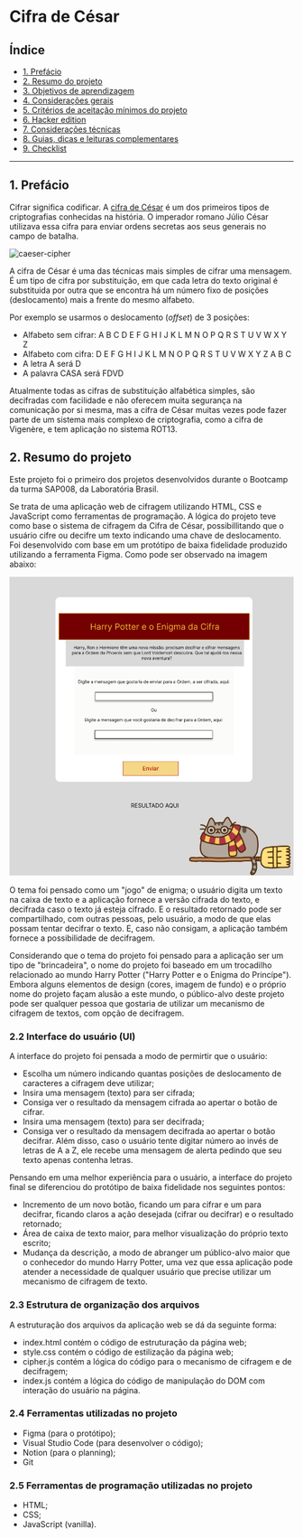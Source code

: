 # Cifra de César

## Índice

* [1. Prefácio](#1-prefácio)
* [2. Resumo do projeto](#2-resumo-do-projeto)
* [3. Objetivos de aprendizagem](#3-objetivos-de-aprendizagem)
* [4. Considerações gerais](#4-considerações-gerais)
* [5. Critérios de aceitação mínimos do projeto](#5-critérios-de-aceitação-mínimos-do-projeto)
* [6. Hacker edition](#6-hacker-edition)
* [7. Considerações técnicas](#7-considerações-técnicas)
* [8. Guias, dicas e leituras complementares](#8-guias-dicas-e-leituras-complementares)
* [9. Checklist](#9-checklist)

***

## 1. Prefácio

Cifrar significa codificar. A [cifra de César](https://pt.wikipedia.org/wiki/Cifra_de_C%C3%A9sar)
é um dos primeiros tipos de criptografias conhecidas na história.
O imperador romano Júlio César utilizava essa cifra para enviar
ordens secretas aos seus generais no campo de batalha.

![caeser-cipher](https://user-images.githubusercontent.com/11894994/60990999-07ffdb00-a320-11e9-87d0-b7c291bc4cd1.png)

A cifra de César é uma das técnicas mais simples de cifrar uma mensagem. É um
tipo de cifra por substituição, em que cada letra do texto original é
substituida por outra que se encontra há um número fixo de posições
(deslocamento) mais a frente do mesmo alfabeto.

Por exemplo se usarmos o deslocamento (_offset_) de 3 posições:

* Alfabeto sem cifrar: A B C D E F G H I J K L M N O P Q R S T U V W X Y Z
* Alfabeto com cifra:  D E F G H I J K L M N O P Q R S T U V W X Y Z A B C
* A letra A será D
* A palavra CASA será FDVD

Atualmente todas as cifras de substituição alfabética simples, são decifradas
com facilidade e não oferecem muita segurança na comunicação por si mesma,
mas a cifra de César muitas vezes pode fazer parte de um sistema
mais complexo de criptografia, como
a cifra de Vigenère, e tem aplicação no sistema ROT13.

## 2. Resumo do projeto

Este projeto foi o primeiro dos projetos desenvolvidos durante o Bootcamp da turma SAP008, da Laboratória Brasil.

Se trata de uma aplicação web de cifragem utilizando HTML, CSS e JavaScript como ferramentas de programação. A lógica do projeto teve como base o sistema de cifragem da Cifra de César, possibillitando que o usuário cifre ou decifre um texto indicando uma chave de deslocamento.
Foi desenvolvido com base em um protótipo de baixa fidelidade produzido utilizando a ferramenta Figma. Como pode ser observado na imagem abaixo:

![Protótipo Projeto 1](https://github.com/fbasoni/SAP008-cipher/blob/main/Prot%C3%B3tipo%20projeto%20cifra%20de%20c%C3%A9sar.png?raw=true)

O tema foi pensado como um "jogo" de enigma; o usuário digita um texto na caixa de texto e a aplicação fornece a versão cifrada do texto, e decifrada caso o texto já esteja cifrado. E o resultado retornado pode ser compartilhado, com outras pessoas, pelo usuário, a modo de que elas possam tentar decifrar o texto. E, caso não consigam, a aplicação também fornece a possibilidade de decifragem. 

Considerando que o tema do projeto foi pensado para a aplicação ser um tipo de "brincadeira", o nome do projeto foi baseado em um trocadilho relacionado ao mundo Harry Potter ("Harry Potter e o Enigma do Princípe"). Embora alguns elementos de design (cores, imagem de fundo) e o próprio nome do projeto façam alusão a este mundo, o público-alvo deste projeto pode ser qualquer pessoa que gostaria de utilizar um mecanismo de cifragem de textos, com opção de decifragem.

### 2.2 Interface do usuário (UI)

A interface do projeto foi pensada a modo de permirtir que o usuário:

* Escolha um número indicando quantas posições de deslocamento de caracteres a cifragem deve utilizar;
* Insira uma mensagem (texto) para ser cifrada;
* Consiga ver o resultado da mensagem cifrada ao apertar o botão de cifrar.
* Insira uma mensagem (texto) para ser decifrada;
* Consiga ver o resultado da mensagem decifrada ao apertar o botão decifrar.
Além disso, caso o usuário tente digitar número ao invés de letras de A a Z, ele recebe uma mensagem de alerta pedindo que seu texto apenas contenha letras.

Pensando em uma melhor experiência para o usuário, a interface do projeto final se diferenciou do protótipo de baixa fidelidade nos seguintes pontos:

- Incremento de um novo botão, ficando um para cifrar e um para decifrar, ficando claros a ação desejada (cifrar ou decifrar) e o resultado retornado;
- Área de caixa de texto maior, para melhor visualização do próprio texto escrito;
- Mudança da descrição, a modo de abranger um público-alvo maior que o conhecedor do mundo Harry Potter, uma vez que essa aplicação pode atender a necessidade de qualquer usuário que precise utilizar um mecanismo de cifragem de texto. 

### 2.3 Estrutura de organização dos arquivos
A estruturação dos arquivos da aplicação web se dá da seguinte forma:
* index.html contém o código de estruturação da página web;
* style.css contém o código de estilização da página web;
* cipher.js contém a lógica do código para o mecanismo de cifragem e de decifragem;
* index.js contém a lógica do código de manipulação do DOM com interação do usuário na página.

### 2.4 Ferramentas utilizadas no projeto
* Figma (para o protótipo);
* Visual Studio Code (para desenvolver o código);
* Notion (para o planning);
* Git

### 2.5 Ferramentas de programação utilizadas no projeto 
* HTML;
* CSS;
* JavaScript (vanilla).